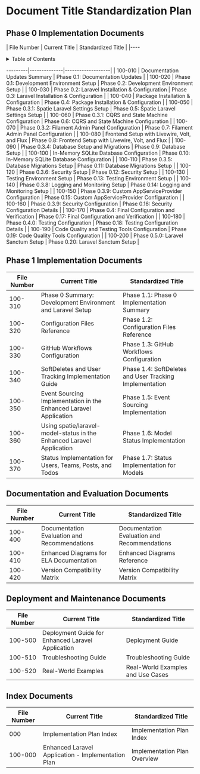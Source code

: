 # Document Title Standardization Plan

## Phase 0 Implementation Documents

| File Number | Current Title | Standardized Title |
|----
<details>
<summary>Table of Contents</summary>

- [Phase 0 Implementation Documents](#phase-0-implementation-documents)
- [Phase 1 Implementation Documents](#phase-1-implementation-documents)
- [Documentation and Evaluation Documents](#documentation-and-evaluation-documents)
- [Deployment and Maintenance Documents](#deployment-and-maintenance-documents)
- [Index Documents](#index-documents)
</details>

---------|--------------|-------------------|
| 100-010 | Documentation Updates Summary | Phase 0.1: Documentation Updates |
| 100-020 | Phase 0.1: Development Environment Setup | Phase 0.2: Development Environment Setup |
| 100-030 | Phase 0.2: Laravel Installation & Configuration | Phase 0.3: Laravel Installation & Configuration |
| 100-040 | Package Installation & Configuration | Phase 0.4: Package Installation & Configuration |
| 100-050 | Phase 0.3.1: Spatie Laravel Settings Setup | Phase 0.5: Spatie Laravel Settings Setup |
| 100-060 | Phase 0.3.1: CQRS and State Machine Configuration | Phase 0.6: CQRS and State Machine Configuration |
| 100-070 | Phase 0.3.2: Filament Admin Panel Configuration | Phase 0.7: Filament Admin Panel Configuration |
| 100-080 | Frontend Setup with Livewire, Volt, and Flux | Phase 0.8: Frontend Setup with Livewire, Volt, and Flux |
| 100-090 | Phase 0.3.4: Database Setup and Migrations | Phase 0.9: Database Setup |
| 100-100 | In-Memory SQLite Database Configuration | Phase 0.10: In-Memory SQLite Database Configuration |
| 100-110 | Phase 0.3.5: Database Migrations Setup | Phase 0.11: Database Migrations Setup |
| 100-120 | Phase 0.3.6: Security Setup | Phase 0.12: Security Setup |
| 100-130 | Testing Environment Setup | Phase 0.13: Testing Environment Setup |
| 100-140 | Phase 0.3.8: Logging and Monitoring Setup | Phase 0.14: Logging and Monitoring Setup |
| 100-150 | Phase 0.3.9: Custom AppServiceProvider Configuration | Phase 0.15: Custom AppServiceProvider Configuration |
| 100-160 | Phase 0.3.9: Security Configuration | Phase 0.16: Security Configuration Details |
| 100-170 | Phase 0.4: Final Configuration and Verification | Phase 0.17: Final Configuration and Verification |
| 100-180 | Phase 0.4.0: Testing Configuration | Phase 0.18: Testing Configuration Details |
| 100-190 | Code Quality and Testing Tools Configuration | Phase 0.19: Code Quality Tools Configuration |
| 100-200 | Phase 0.5.0: Laravel Sanctum Setup | Phase 0.20: Laravel Sanctum Setup |

## Phase 1 Implementation Documents

| File Number | Current Title | Standardized Title |
|-------------|--------------|-------------------|
| 100-310 | Phase 0 Summary: Development Environment and Laravel Setup | Phase 1.1: Phase 0 Implementation Summary |
| 100-320 | Configuration Files Reference | Phase 1.2: Configuration Files Reference |
| 100-330 | GitHub Workflows Configuration | Phase 1.3: GitHub Workflows Configuration |
| 100-340 | SoftDeletes and User Tracking Implementation Guide | Phase 1.4: SoftDeletes and User Tracking Implementation |
| 100-350 | Event Sourcing Implementation in the Enhanced Laravel Application | Phase 1.5: Event Sourcing Implementation |
| 100-360 | Using spatie/laravel-model-status in the Enhanced Laravel Application | Phase 1.6: Model Status Implementation |
| 100-370 | Status Implementation for Users, Teams, Posts, and Todos | Phase 1.7: Status Implementation for Models |

## Documentation and Evaluation Documents

| File Number | Current Title | Standardized Title |
|-------------|--------------|-------------------|
| 100-400     | Documentation Evaluation and Recommendations | Documentation Evaluation and Recommendations |
| 100-410     | Enhanced Diagrams for ELA Documentation | Enhanced Diagrams Reference |
| 100-420     | Version Compatibility Matrix | Version Compatibility Matrix |

## Deployment and Maintenance Documents

| File Number | Current Title | Standardized Title |
|-------------|--------------|-------------------|
| 100-500 | Deployment Guide for Enhanced Laravel Application | Deployment Guide |
| 100-510 | Troubleshooting Guide | Troubleshooting Guide |
| 100-520 | Real-World Examples | Real-World Examples and Use Cases |

## Index Documents

| File Number | Current Title | Standardized Title |
|-------------|--------------|-------------------|
| 000 | Implementation Plan Index | Implementation Plan Index |
| 100-000 | Enhanced Laravel Application - Implementation Plan | Implementation Plan Overview |
